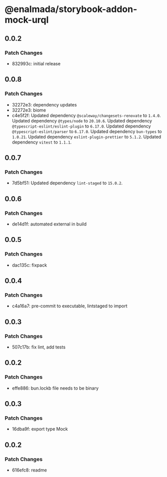 # @enalmada/storybook-addon-mock-urql

## 0.0.2

### Patch Changes

- 832993c: initial release

## 0.0.8

### Patch Changes

- 32272e3: dependency updates
- 32272e3: biome
- c4e5f2f: Updated dependency `@scaleway/changesets-renovate` to `1.4.0`.
  Updated dependency `@types/node` to `20.10.6`.
  Updated dependency `@typescript-eslint/eslint-plugin` to `6.17.0`.
  Updated dependency `@typescript-eslint/parser` to `6.17.0`.
  Updated dependency `bun-types` to `1.0.21`.
  Updated dependency `eslint-plugin-prettier` to `5.1.2`.
  Updated dependency `vitest` to `1.1.1`.

## 0.0.7

### Patch Changes

- 7d5bf51: Updated dependency `lint-staged` to `15.0.2`.

## 0.0.6

### Patch Changes

- de14d1f: automated external in build

## 0.0.5

### Patch Changes

- dac135c: fixpack

## 0.0.4

### Patch Changes

- c4a16a7: pre-commit to executable, lintstaged to import

## 0.0.3

### Patch Changes

- 507c17b: fix lint, add tests

## 0.0.2

### Patch Changes

- effe886: bun.lockb file needs to be binary

## 0.0.3

### Patch Changes

- 16dba9f: export type Mock

## 0.0.2

### Patch Changes

- 616efc8: readme
